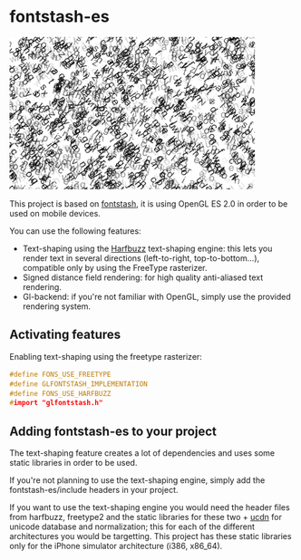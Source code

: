 fontstash-es
============

![00](img/particles.gif)

This project is based on [fontstash](https://github.com/memononen/fontstash), it is using OpenGL ES 2.0 in order to be used on mobile devices.

You can use the following features:

+ Text-shaping using the [Harfbuzz](https://github.com/behdad/harfbuzz) text-shaping engine: this lets you render text in several directions (left-to-right, top-to-bottom...), compatible only by using the FreeType rasterizer.
+ Signed distance field rendering: for high quality anti-aliased text rendering.
+ Gl-backend: if you're not familiar with OpenGL, simply use the provided rendering system.

Activating features
-------------------

Enabling text-shaping using the freetype rasterizer:
```c++
#define FONS_USE_FREETYPE
#define GLFONTSTASH_IMPLEMENTATION
#define FONS_USE_HARFBUZZ
#import "glfontstash.h"
```

Adding fontstash-es to your project
-----------------------------------

The text-shaping feature creates a lot of dependencies and uses some static libraries in order to be used. 

If you're not planning to use the text-shaping engine, simply add the fontstash-es/include headers in your project. 

If you want to use the text-shaping engine you would need the header files from harfbuzz, freetype2 and the static libraries for these two + [ucdn](https://github.com/grigorig/ucdn) for unicode database and normalization; this for each of the different architectures you would be targetting. This project has these static libraries only for the iPhone simulator architecture (i386, x86_64).
